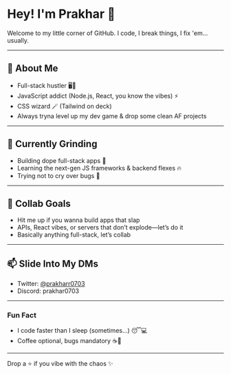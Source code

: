 # Hey! I'm Prakhar 🗿

Welcome to my little corner of GitHub. I code, I break things, I fix 'em… usually.  

---

## 👀 About Me
- Full-stack hustler 🖥️💨  
- JavaScript addict (Node.js, React, you know the vibes) ⚡  
- CSS wizard 🪄 (Tailwind on deck)  
- Always tryna level up my dev game & drop some clean AF projects  

---

## 🌱 Currently Grinding
- Building dope full-stack apps 🚀  
- Learning the next-gen JS frameworks & backend flexes 🔥  
- Trying not to cry over bugs 🫠  

---

## 💞️ Collab Goals
- Hit me up if you wanna build apps that slap  
- APIs, React vibes, or servers that don’t explode—let’s do it  
- Basically anything full-stack, let’s collab  

---

## 📫 Slide Into My DMs
- Twitter: [@prakharr0703](https://x.com/prakharr0703)  
- Discord: prakhar0703  

---

### Fun Fact
- I code faster than I sleep (sometimes…) 😴💻  
- Coffee optional, bugs mandatory ☕🐞  

---

Drop a ⭐ if you vibe with the chaos ✨


<!---
prakhar0703/prakhar0703 is a ✨ special ✨ repository because its `README.md` (this file) appears on your GitHub profile.
You can click the Preview link to take a look at your changes.
--->
